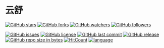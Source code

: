 # 云舒

[![GitHub stars](https://img.shields.io/github/stars/itning/YunShu.svg?style=social&label=Stars)](https://github.com/itning/YunShu/stargazers)
[![GitHub forks](https://img.shields.io/github/forks/itning/YunShu.svg?style=social&label=Fork)](https://github.com/itning/YunShu/network/members)
[![GitHub watchers](https://img.shields.io/github/watchers/itning/YunShu.svg?style=social&label=Watch)](https://github.com/itning/YunShu/watchers)
[![GitHub followers](https://img.shields.io/github/followers/itning.svg?style=social&label=Follow)](https://github.com/itning?tab=followers)

[![GitHub issues](https://img.shields.io/github/issues/itning/YunShu.svg)](https://github.com/itning/YunShu/issues)
[![GitHub license](https://img.shields.io/github/license/itning/YunShu.svg)](https://github.com/itning/YunShu/blob/master/LICENSE)
[![GitHub last commit](https://img.shields.io/github/last-commit/itning/YunShu.svg)](https://github.com/itning/YunShu/commits)
[![GitHub release](https://img.shields.io/github/release/itning/YunShu.svg)](https://github.com/itning/YunShu/releases)
[![GitHub repo size in bytes](https://img.shields.io/github/repo-size/itning/YunShu.svg)](https://github.com/itning/YunShu)
[![HitCount](http://hits.dwyl.com/itning/YunShu.svg)](http://hits.dwyl.com/itning/YunShu)
[![language](https://img.shields.io/badge/language-Java-green.svg)](https://github.com/itning/YunShu)
